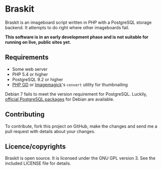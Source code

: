 # Braskit

Braskit is an imageboard script written in PHP with a PostgreSQL storage
backend. It attempts to do right where other imageboards fail.

**This software is in an early development phase and is not suitable for running
on live, public sites yet.**

## Requirements

* Some web server
* PHP 5.4 or higher
* PostgreSQL 9.2 or higher
* [PHP GD][php-gd] or [Imagemagick][imagemagick]'s `convert` utility for
  thumbnailing

Debian 7 fails to meet the version requirement for PostgreSQL. Luckily,
[official PostgreSQL packages][debian-postgres] for Debian are available.

## Contributing

To contribute, fork this project on GitHub, make the changes and send me a pull
request with details about your changes.

## Licence/copyrights

Braskit is open source. It is licensed under the GNU GPL version 3. See the
included LICENSE file for details.

[php-gd]: http://www.php.net/manual/en/book.image.php
[imagemagick]: http://www.imagemagick.org/
[dotdeb]: http://www.dotdeb.org/
[debian-postgres]: http://www.postgresql.org/download/linux/debian/

